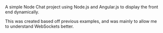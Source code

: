 A simple Node Chat project using Node.js and Angular.js to display the front end dynamically. 

This was created based off previous examples, and was mainly to allow me to understand WebSockets better. 
